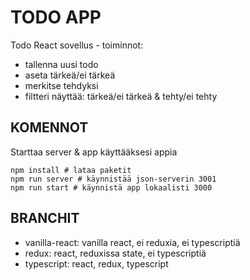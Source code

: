 

# TODO APP

Todo React sovellus - toiminnot:
- tallenna uusi todo
- aseta tärkeä/ei tärkeä
- merkitse tehdyksi
- filtteri näyttää: tärkeä/ei tärkeä & tehty/ei tehty

## KOMENNOT
Starttaa server & app  käyttääksesi appia
```
npm install # lataa paketit
npm run server # käynnistää json-serverin 3001
npm run start # käynnistä app lokaalisti 3000
```

## BRANCHIT

- vanilla-react: vanilla react, ei reduxia, ei typescriptiä
- redux: react, reduxissa state, ei typescriptiä
- typescript:  react, redux, typescript

